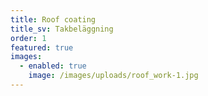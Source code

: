 ```yaml
---
title: Roof coating
title_sv: Takbeläggning
order: 1
featured: true
images:
  - enabled: true
    image: /images/uploads/roof_work-1.jpg
---
```


